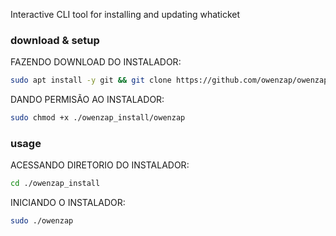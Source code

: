 Interactive CLI tool for installing and updating whaticket

### download & setup

FAZENDO DOWNLOAD DO INSTALADOR:


```bash
sudo apt install -y git && git clone https://github.com/owenzap/owenzap_install.git
```

DANDO PERMISÃO AO INSTALADOR:

```bash
sudo chmod +x ./owenzap_install/owenzap
```

### usage

ACESSANDO DIRETORIO DO INSTALADOR:

```bash
cd ./owenzap_install
```
INICIANDO O INSTALADOR:
```bash
sudo ./owenzap
```
